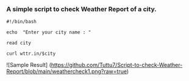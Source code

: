 ### A simple script to check Weather Report of a city.

```
#!/bin/bash

echo  "Enter your city name : "

read city

curl wttr.in/$city
```

![Sample Result] (https://github.com/Tuttu7/Script-to-check-Weather-Report/blob/main/weathercheck1.png?raw=true)
